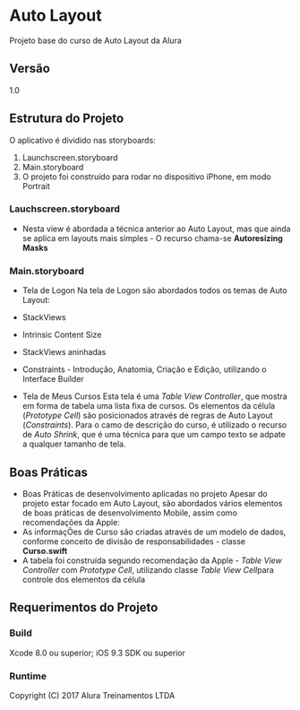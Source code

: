 # Auto Layout

Projeto base do curso de Auto Layout da Alura

## Versão

1.0

## Estrutura do Projeto

O aplicativo é dividido nas storyboards:
1. Launchscreen.storyboard
2. Main.storyboard
3. O projeto foi construído para rodar no dispositivo iPhone, em modo Portrait

### Lauchscreen.storyboard

- Nesta view é abordada a técnica anterior ao Auto Layout, mas que ainda se aplica em layouts mais simples - O recurso chama-se **Autoresizing Masks**

### Main.storyboard

* Tela de Logon
Na tela de Logon são abordados todos os temas de Auto Layout:
* StackViews
* Intrinsic Content Size
* StackViews aninhadas
* Constraints - Introdução, Anatomia, Criação e Edição, utilizando o Interface Builder

* Tela de Meus Cursos
Esta tela é uma *Table View Controller*, que mostra em forma de tabela uma lista fixa de cursos.
Os elementos da célula (*Prototype Cell*) são posicionados através de regras de Auto Layout (*Constraints*).
Para o camo de descrição do curso, é utilizado o recurso de *Auto Shrink*, que é uma técnica para que um campo texto se adpate a qualquer tamanho de tela.

## Boas Práticas

* Boas Práticas de desenvolvimento aplicadas no projeto
Apesar do projeto estar focado em Auto Layout, são abordados vários elementos de boas práticas de desenvolvimento Mobile, assim como recomendações da Apple:
* As informaçÕes de Curso são criadas através de um modelo de dados, conforme conceito de divisão de responsabilidades - classe **Curso.swift**
* A tabela foi construída segundo recomendação da Apple - *Table View Controller* com *Prototype Cell*, utilizando classe *Table View Cell*para controle dos elementos da célula

## Requerimentos do Projeto

### Build

Xcode 8.0 ou superior; iOS 9.3 SDK ou superior

### Runtime

Copyright (C) 2017 Alura Treinamentos LTDA
